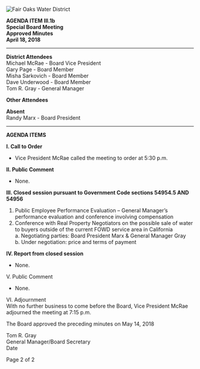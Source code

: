 <!-- Page 1 -->
![Fair Oaks Water District](https://via.placeholder.com/150)

**AGENDA ITEM III.1b**  
**Special Board Meeting**  
**Approved Minutes**  
**April 18, 2018**

---

**District Attendees**  
Michael McRae - Board Vice President  
Gary Page - Board Member  
Misha Sarkovich - Board Member  
Dave Underwood - Board Member  
Tom R. Gray - General Manager  

**Other Attendees**  

**Absent**  
Randy Marx - Board President  

---

**AGENDA ITEMS**

**I. Call to Order**  
- Vice President McRae called the meeting to order at 5:30 p.m.

**II. Public Comment**  
- None.

**III. Closed session pursuant to Government Code sections 54954.5 AND 54956**  
1. Public Employee Performance Evaluation – General Manager’s performance evaluation and conference involving compensation  
2. Conference with Real Property Negotiators on the possible sale of water to buyers outside of the current FOWD service area in California  
   a. Negotiating parties: Board President Marx & General Manager Gray  
   b. Under negotiation: price and terms of payment  

**IV. Report from closed session**  
- None.
<!-- Page 2 -->
V. Public Comment  
- None.  

VI. Adjournment  
With no further business to come before the Board, Vice President McRae adjourned the meeting at 7:15 p.m.  

The Board approved the preceding minutes on May 14, 2018  

Tom R. Gray  
General Manager/Board Secretary  
Date  

Page 2 of 2  
